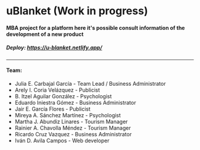 # uBlanket (Work in progress)
#### MBA project for a platform here it's possible consult information of the development of a new product

##### Deploy: https://u-blanket.netlify.app/

---
#### **Team:**

+ Julia E. Carbajal García - Team Lead / Business Administrator
+ Arely I. Coria Velázquez - Publicist
+ B. Itzel Aguilar González - Psychologist
+ Eduardo Iniestra Gómez - Business Administrator
+ Jair E. García Flores - Publicist
+ Mireya A. Sánchez Martínez - Psychologist
+ Martha J. Abundiz Linares - Tourism Manager
+ Rainier A. Chavolla Méndez - Tourism Manager
+ Ricardo Cruz Vazquez - Business Administrator
+ Iván D. Avila Campos - Web developer


